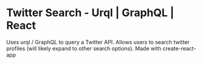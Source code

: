 # Twitter Search - Urql | GraphQL | React

Uses urql / GraphQL to query a Twitter API. Allows users to search twitter profiles (will likely expand to other search options). Made with create-react-app